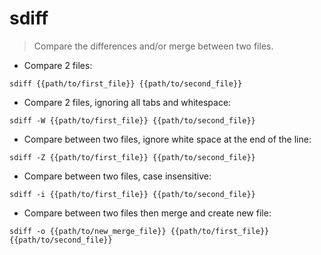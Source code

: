 # sdiff

> Compare the differences and/or merge between two files.

- Compare 2 files:

`sdiff {{path/to/first_file}} {{path/to/second_file}}`

- Compare 2 files, ignoring all tabs and whitespace:

`sdiff -W {{path/to/first_file}} {{path/to/second_file}}`

- Compare between two files, ignore white space at the end of the line:

`sdiff -Z {{path/to/first_file}} {{path/to/second_file}}`

- Compare between two files, case insensitive:

`sdiff -i {{path/to/first_file}} {{path/to/second_file}}`

- Compare between two files then merge and create new file:

`sdiff -o {{path/to/new_merge_file}} {{path/to/first_file}} {{path/to/second_file}}`
